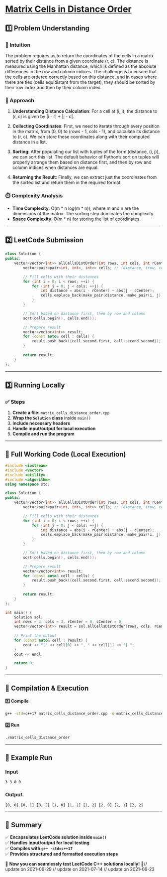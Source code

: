 # **[Matrix Cells in Distance Order](https://leetcode.com/problems/matrix-cells-in-distance-order/description/)**  

## **1️⃣ Problem Understanding**  
### **📌 Intuition**  
The problem requires us to return the coordinates of the cells in a matrix sorted by their distance from a given coordinate (r, c). The distance is measured using the Manhattan distance, which is defined as the absolute differences in the row and column indices. The challenge is to ensure that the cells are ordered correctly based on this distance, and in cases where there are ties (cells equidistant from the target), they should be sorted by their row index and then by their column index.

### **🚀 Approach**  
1. **Understanding Distance Calculation**: For a cell at (i, j), the distance to (r, c) is given by |i - r| + |j - c|.
  
2. **Collecting Coordinates**: First, we need to iterate through every position in the matrix, from (0, 0) to (rows - 1, cols - 1), and calculate its distance to (r, c). We can store these coordinates along with their computed distance in a list.

3. **Sorting**: After populating our list with tuples of the form (distance, (i, j)), we can sort this list. The default behavior of Python’s sort on tuples will properly arrange them based on distance first, and then by row and column indices when distances are equal.

4. **Returning the Result**: Finally, we can extract just the coordinates from the sorted list and return them in the required format.

### **⏱️ Complexity Analysis**  
- **Time Complexity**: O(m * n log(m * n)), where m and n are the dimensions of the matrix. The sorting step dominates the complexity.
- **Space Complexity**: O(m * n) for storing the list of coordinates.

---  

## **2️⃣ LeetCode Submission**  
```cpp
class Solution {
public:
    vector<vector<int>> allCellsDistOrder(int rows, int cols, int rCenter, int cCenter) {
        vector<pair<pair<int, int>, int>> cells; // (distance, (row, col))

        // Fill cells with their distances
        for (int i = 0; i < rows; ++i) {
            for (int j = 0; j < cols; ++j) {
                int distance = abs(i - rCenter) + abs(j - cCenter);
                cells.emplace_back(make_pair(distance, make_pair(i, j)));
            }
        }

        // Sort based on distance first, then by row and column
        sort(cells.begin(), cells.end());

        // Prepare result
        vector<vector<int>> result;
        for (const auto& cell : cells) {
            result.push_back({cell.second.first, cell.second.second});
        }
        
        return result;
    }
};
```  

---  

## **3️⃣ Running Locally**  
### **✅ Steps**  
1. **Create a file**: `matrix_cells_distance_order.cpp`  
2. **Wrap the `Solution` class** inside `main()`  
3. **Include necessary headers**  
4. **Handle input/output for local execution**  
5. **Compile and run the program**  

---  

## **📝 Full Working Code (Local Execution)**  
```cpp
#include <iostream>
#include <vector>
#include <utility>
#include <algorithm>
using namespace std;

class Solution {
public:
    vector<vector<int>> allCellsDistOrder(int rows, int cols, int rCenter, int cCenter) {
        vector<pair<pair<int, int>, int>> cells; // (distance, (row, col))

        // Fill cells with their distances
        for (int i = 0; i < rows; ++i) {
            for (int j = 0; j < cols; ++j) {
                int distance = abs(i - rCenter) + abs(j - cCenter);
                cells.emplace_back(make_pair(distance, make_pair(i, j)));
            }
        }

        // Sort based on distance first, then by row and column
        sort(cells.begin(), cells.end());

        // Prepare result
        vector<vector<int>> result;
        for (const auto& cell : cells) {
            result.push_back({cell.second.first, cell.second.second});
        }
        
        return result;
    }
};

int main() {
    Solution sol;
    int rows = 3, cols = 3, rCenter = 0, cCenter = 0;
    vector<vector<int>> result = sol.allCellsDistOrder(rows, cols, rCenter, cCenter);
    
    // Print the output
    for (const auto& cell : result) {
        cout << "[" << cell[0] << ", " << cell[1] << "] ";
    }
    cout << endl;

    return 0;
}
```  

---  

## **🔧 Compilation & Execution**  
#### **1️⃣ Compile**  
```bash
g++ -std=c++17 matrix_cells_distance_order.cpp -o matrix_cells_distance_order
```  

#### **2️⃣ Run**  
```bash
./matrix_cells_distance_order
```  

---  

## **🎯 Example Run**  
### **Input**  
```
3 3 0 0
```  
### **Output**  
```
[0, 0] [0, 1] [0, 2] [1, 0] [1, 1] [1, 2] [2, 0] [2, 1] [2, 2] 
```  

---  

## **📌 Summary**  
✅ **Encapsulates LeetCode solution inside `main()`**  
✅ **Handles input/output for local testing**  
✅ **Compiles with `g++ -std=c++17`**  
✅ **Provides structured and formatted execution steps**  

🚀 **Now you can seamlessly test LeetCode C++ solutions locally!** 🚀// update on 2021-06-29
// update on 2021-07-14
// update on 2021-06-23
